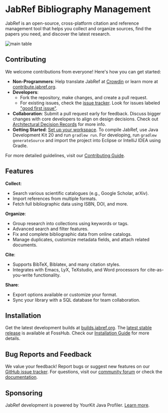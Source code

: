 # JabRef Bibliography Management

JabRef is an open-source, cross-platform citation and reference management tool that helps you collect and organize sources, find the papers you need, and discover the latest research.

![main table](docs/images/jabref-mainscreen.png)

## Contributing

We welcome contributions from everyone! Here's how you can get started:

- **Non-Programmers**: Help translate JabRef at [Crowdin](https://crowdin.com/project/jabref) or learn more at [contribute.jabref.org](https://contribute.jabref.org).
- **Developers**: 
  - Fork the repository, make changes, and create a pull request.
  - For existing issues, check the [issue tracker](https://github.com/JabRef/jabref/issues). Look for issues labeled ["good first issue"](https://github.com/JabRef/jabref/labels/good%20first%20issue).
- **Collaboration**: Submit a pull request early for feedback. Discuss bigger changes with core developers to align on design decisions. Check out [Architectural Decision Records](https://devdocs.jabref.org/decisions/) for more info.
- **Getting Started**: [Set up your workspace](https://devdocs.jabref.org/getting-into-the-code/guidelines-for-setting-up-a-local-workspace). To compile JabRef, use Java Development Kit 20 and run `gradlew run`. For developing, run `gradlew generateSource` and import the project into Eclipse or IntelliJ IDEA using Gradle.

For more detailed guidelines, visit our [Contributing Guide](CONTRIBUTING.md).

## Features

**Collect**:
- Search various scientific catalogues (e.g., Google Scholar, arXiv).
- Import references from multiple formats.
- Fetch full bibliographic data using ISBN, DOI, and more.

**Organize**:
- Group research into collections using keywords or tags.
- Advanced search and filter features.
- Fix and complete bibliographic data from online catalogs.
- Manage duplicates, customize metadata fields, and attach related documents.

**Cite**:
- Supports BibTeX, Biblatex, and many citation styles.
- Integrates with Emacs, LyX, TeXstudio, and Word processors for cite-as-you-write functionality.

**Share**:
- Export options available or customize your format.
- Sync your library with a SQL database for team collaboration.

## Installation

Get the latest development builds at [builds.jabref.org](https://builds.jabref.org/main/). The [latest stable release](https://downloads.jabref.org/) is available at FossHub. Check our [Installation Guide](https://docs.jabref.org/installation) for more details.

## Bug Reports and Feedback

We value your feedback! Report bugs or suggest new features on our [GitHub issue tracker](https://github.com/JabRef/jabref/issues). For questions, visit our [community forum](https://discourse.jabref.org/c/help/7) or check the [documentation](https://docs.jabref.org/).

## Sponsoring

JabRef development is powered by YourKit Java Profiler. [Learn more](https://www.yourkit.com/java/profiler/).

